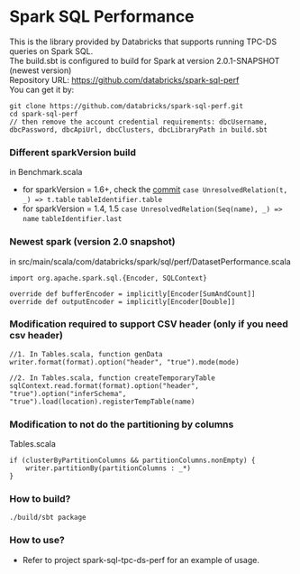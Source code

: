 # Spark SQL Performance
This is the library provided by Databricks that supports running TPC-DS queries on Spark SQL.  
The build.sbt is configured to build for Spark at version 2.0.1-SNAPSHOT (newest version)  
Repository URL: <https://github.com/databricks/spark-sql-perf>  
You can get it by:
```
git clone https://github.com/databricks/spark-sql-perf.git
cd spark-sql-perf
// then remove the account credential requirements: dbcUsername, dbcPassword, dbcApiUrl, dbcClusters, dbcLibraryPath in build.sbt
```


### Different sparkVersion build

in Benchmark.scala
- for sparkVersion = 1.6+, check the [commit](https://github.com/databricks/spark-sql-perf/commit/344b31ed69f18205fb8192df2f5a8704e6a62615) 
 `case UnresolvedRelation(t, _) => t.table`
 `tableIdentifier.table`
- for sparkVersion = 1.4, 1.5
 `case UnresolvedRelation(Seq(name), _) => name`
 `tableIdentifier.last`

### Newest spark (version 2.0 snapshot)

in src/main/scala/com/databricks/spark/sql/perf/DatasetPerformance.scala
```
import org.apache.spark.sql.{Encoder, SQLContext}

override def bufferEncoder = implicitly[Encoder[SumAndCount]]
override def outputEncoder = implicitly[Encoder[Double]]
```

### Modification required to support CSV header (only if you need csv header)

```
//1. In Tables.scala, function genData
writer.format(format).option("header", "true").mode(mode)

//2. In Tables.scala, function createTemporaryTable
sqlContext.read.format(format).option("header", "true").option("inferSchema", "true").load(location).registerTempTable(name)

```

### Modification to not do the partitioning by columns
Tables.scala
```
if (clusterByPartitionColumns && partitionColumns.nonEmpty) {
	writer.partitionBy(partitionColumns : _*)
}
```
### How to build?
`./build/sbt package`

### How to use?
- Refer to project spark-sql-tpc-ds-perf for an example of usage.

